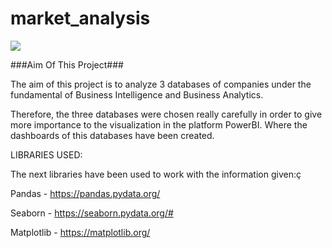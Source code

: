 # market_analysis

<img src="https://www.google.com/url?sa=i&url=https%3A%2F%2Fnovaquality.es%2F2019%2F06%2F28%2Fpor-que-integrar-business-intelligence-en-la-empresa%2F&psig=AOvVaw3VzA6e1SgzAVItfGaw-VHl&ust=1627716896800000&source=images&cd=vfe&ved=0CAsQjRxqFwoTCKjylpakivICFQAAAAAdAAAAABAD">




###Aim Of This Project###

The aim of this project is to analyze 3 databases of companies under the fundamental of Business Intelligence and Business Analytics.

Therefore, the three databases were chosen really carefully in order to give more importance to the visualization in the platform PowerBI. Where the dashboards of this databases have been created.


LIBRARIES USED:

 The next libraries have been used to work with the information given:ç

Pandas - https://pandas.pydata.org/

Seaborn - https://seaborn.pydata.org/#

Matplotlib - https://matplotlib.org/
